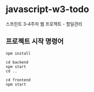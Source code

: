 # javascript-w3-todo
스프린트 3-4주차 웹 프로젝트 - 할일관리

## 프로젝트 시작 명령어
```
npm install

cd backend
npm start
cd ..

cd frontend
npm start
```
